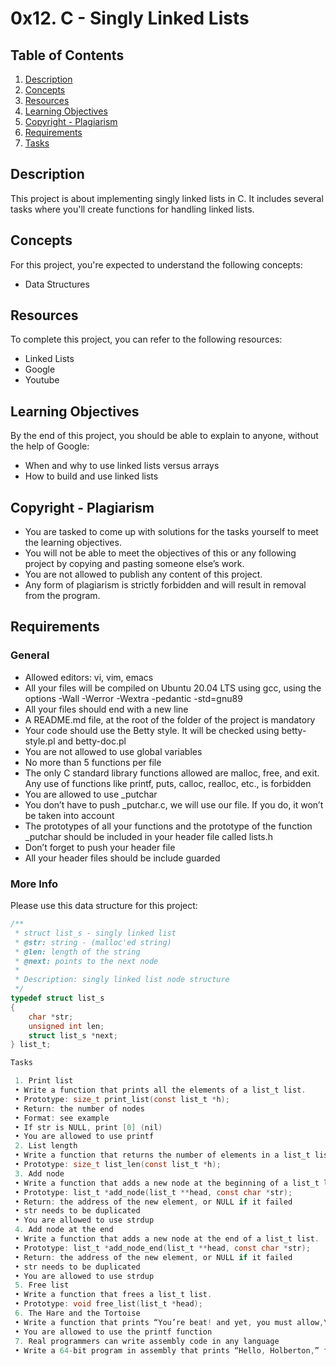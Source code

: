 # 0x12. C - Singly Linked Lists

## Table of Contents
1. [Description](#description)
2. [Concepts](#concepts)
3. [Resources](#resources)
4. [Learning Objectives](#learning-objectives)
5. [Copyright - Plagiarism](#copyright-plagiarism)
6. [Requirements](#requirements)
7. [Tasks](#tasks)

## Description

This project is about implementing singly linked lists in C. It includes several tasks where you'll create functions for handling linked lists.

## Concepts

For this project, you're expected to understand the following concepts:
- Data Structures

## Resources

To complete this project, you can refer to the following resources:
- Linked Lists
- Google
- Youtube

## Learning Objectives

By the end of this project, you should be able to explain to anyone, without the help of Google:
- When and why to use linked lists versus arrays
- How to build and use linked lists

## Copyright - Plagiarism

- You are tasked to come up with solutions for the tasks yourself to meet the learning objectives.
- You will not be able to meet the objectives of this or any following project by copying and pasting someone else’s work.
- You are not allowed to publish any content of this project.
- Any form of plagiarism is strictly forbidden and will result in removal from the program.

## Requirements

### General

- Allowed editors: vi, vim, emacs
- All your files will be compiled on Ubuntu 20.04 LTS using gcc, using the options -Wall -Werror -Wextra -pedantic -std=gnu89
- All your files should end with a new line
- A README.md file, at the root of the folder of the project is mandatory
- Your code should use the Betty style. It will be checked using betty-style.pl and betty-doc.pl
- You are not allowed to use global variables
- No more than 5 functions per file
- The only C standard library functions allowed are malloc, free, and exit. Any use of functions like printf, puts, calloc, realloc, etc., is forbidden
- You are allowed to use _putchar
- You don’t have to push _putchar.c, we will use our file. If you do, it won’t be taken into account
- The prototypes of all your functions and the prototype of the function _putchar should be included in your header file called lists.h
- Don’t forget to push your header file
- All your header files should be include guarded

### More Info

Please use this data structure for this project:

```c
/**
 * struct list_s - singly linked list
 * @str: string - (malloc'ed string)
 * @len: length of the string
 * @next: points to the next node
 *
 * Description: singly linked list node structure
 */
typedef struct list_s
{
    char *str;
    unsigned int len;
    struct list_s *next;
} list_t;

Tasks

 1. Print list
 • Write a function that prints all the elements of a list_t list.
 • Prototype: size_t print_list(const list_t *h);
 • Return: the number of nodes
 • Format: see example
 • If str is NULL, print [0] (nil)
 • You are allowed to use printf
 2. List length
 • Write a function that returns the number of elements in a list_t list.
 • Prototype: size_t list_len(const list_t *h);
 3. Add node
 • Write a function that adds a new node at the beginning of a list_t list.
 • Prototype: list_t *add_node(list_t **head, const char *str);
 • Return: the address of the new element, or NULL if it failed
 • str needs to be duplicated
 • You are allowed to use strdup
 4. Add node at the end
 • Write a function that adds a new node at the end of a list_t list.
 • Prototype: list_t *add_node_end(list_t **head, const char *str);
 • Return: the address of the new element, or NULL if it failed
 • str needs to be duplicated
 • You are allowed to use strdup
 5. Free list
 • Write a function that frees a list_t list.
 • Prototype: void free_list(list_t *head);
 6. The Hare and the Tortoise
 • Write a function that prints “You’re beat! and yet, you must allow,\nI bore my house upon my back!\n” before the main function is executed.
 • You are allowed to use the printf function
 7. Real programmers can write assembly code in any language
 • Write a 64-bit program in assembly that prints “Hello, Holberton,” followed by a new line.
